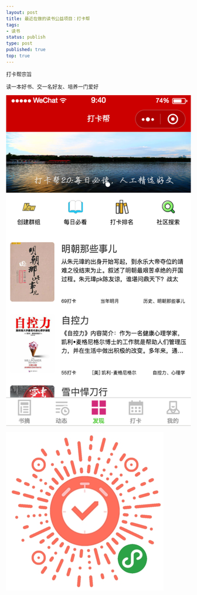 ```yaml
--- 
layout: post
title: 最近在做的读书公益项目：打卡帮
tags: 
- 读书
status: publish
type: post
published: true
top: true
---
```


打卡帮宗旨

读一本好书、交一名好友、培养一门爱好&nbsp;

![](/upload/image/cardbang.png)

![](/upload/image/cardbang-code.jpg)

